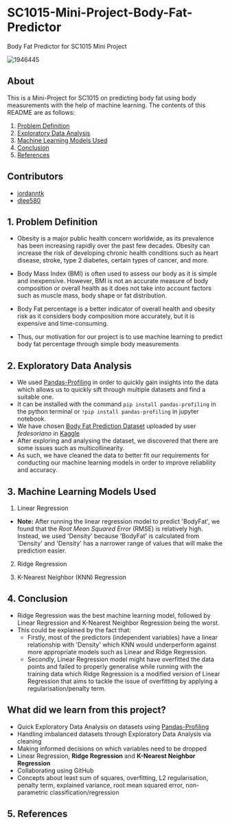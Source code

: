 # SC1015-Mini-Project-Body-Fat-Predictor
Body Fat Predictor for SC1015 Mini Project

![1946445](https://user-images.githubusercontent.com/131585577/233834977-b1341a70-0a2a-4359-80b2-376feced3154.jpg)


## About

This is a Mini-Project for SC1015 on predicting body fat using body measurements with the help of machine learning. The contents of this README are as follows:

1. [Problem Definition](#1-Problem-Definition)
2. [Exploratory Data Analysis](#2-Exploratory-Data-Analysis)
3. [Machine Learning Models Used](#3-Machine-Learning-Models-Used)
4. [Conclusion](#4-Conclusion)
5. [References](#5-References)

  
## Contributors

- [jordanntk](https://github.com/jordanntk)
- [dlee580](https://github.com/dlee580)

## 1. Problem Definition

- Obesity is a major public health concern worldwide, as its prevalence has been increasing rapidly over the past few decades. Obesity can increase the risk of developing chronic health conditions such as heart disease, stroke, type 2 diabetes, certain types of cancer, and more.
- Body Mass Index (BMI) is often used to assess our body as it is simple and inexpensive. However, BMI is not an accurate measure of body composition or overall health as it does not take into account factors such as muscle mass, body shape or fat distribution.

- Body Fat percentage is a better indicator of overall health and obesity risk as it considers body composition more accurately, but it is expensive and time-consuming.
- Thus, our motivation for our project is to use machine learning to predict body fat percentage through simple body measurements

## 2. Exploratory Data Analysis
- We used [Pandas-Profiling](https://pypi.org/project/pandas-profiling/) in order to quickly gain insights into the data which allows us to quickly sift through multiple datasets and find a suitable one.
- It can be installed with the command `pip install pandas-profiling` in the python terminal or `!pip install pandas-profiling` in jupyter notebook.
- We have chosen [Body Fat Prediction Dataset](https://www.kaggle.com/datasets/fedesoriano/body-fat-prediction-dataset?datasetId=1408058&sortBy=voteCount) uploaded by user *fedesoriano* in [Kaggle](https://www.kaggle.com/)
- After exploring and analysing the dataset, we discovered that there are some issues such as multicollinearity.
- As such, we have cleaned the data to better fit our requirements for conducting our machine learning models in order to improve reliability and accuracy.
## 3. Machine Learning Models Used

1. Linear Regression
- **Note:** After running the linear regression model to predict 'BodyFat', we found that the *Root Mean Squared Error* (RMSE) is relatively high. Instead, we used 'Density' because 'BodyFat' is calculated from 'Density' and 'Density' has a narrower range of values that will make the prediction easier.
2. Ridge Regression

3. K-Nearest Neighbor (KNN) Regression

## 4. Conclusion

- Ridge Regression was the best machine learning model, followed by Linear Regression and K-Nearest Neighbor Regression being the worst.
- This could be explained by the fact that:
  - Firstly, most of the predictors (independent variables) have a linear relationship with 'Density' which KNN would underperform against more appropriate models such as Linear and Ridge Regression.
  - Secondly, Linear Regression model might have overfitted the data points and failed to properly generalise while running with the training data which Ridge Regression is a modified version of Linear Regression that aims to tackle the issue of overfitting by applying a regularisation/penalty term. 


## What did we learn from this project?
- Quick Exploratory Data Analysis on datasets using [Pandas-Profiling](https://pypi.org/project/pandas-profiling/)
- Handling imbalanced datasets through Exploratory Data Analysis via cleaning
- Making informed decisions on which variables need to be dropped
- Linear Regression, **Ridge Regression** and **K-Nearest Neighbor Regression**
- Collaborating using GitHub
- Concepts about least sum of squares, overfitting, L2 regularisation, penalty term, explained variance, root mean squared error, non-parametric classification/regression


## 5. References

